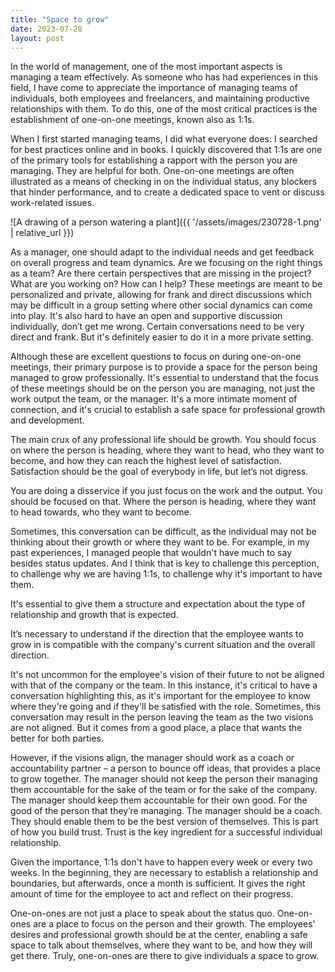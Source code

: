 ```yaml
---
title: "Space to grow"
date: 2023-07-28
layout: post
---
```


In the world of management, one of the most important aspects is managing a team effectively. As someone who has had experiences in this field, I have come to appreciate the importance of managing teams of individuals, both employees and freelancers, and maintaining productive relationships with them. To do this, one of the most critical practices is the establishment of one-on-one meetings, known also as 1:1s.

When I first started managing teams, I did what everyone does: I searched for best practices online and in books. I quickly discovered that 1:1s are one of the primary tools for establishing a rapport with the person you are managing. They are helpful for both. One-on-one meetings are often illustrated as a means of checking in on the individual status, any blockers that hinder performance, and to create a dedicated space to vent or discuss work-related issues.

![A drawing of a person watering a plant]({{ '/assets/images/230728-1.png' | relative_url }})

As a manager, one should adapt to the individual needs and get feedback on overall progress and team dynamics. Are we focusing on the right things as a team? Are there certain perspectives that are missing in the project? What are you working on? How can I help? These meetings are meant to be personalized and private, allowing for frank and direct discussions which may be difficult in a group setting where other social dynamics can come into play. It's also hard to have an open and supportive discussion individually, don’t get me wrong. Certain conversations need to be very direct and frank. But it's definitely easier to do it in a more private setting.

Although these are excellent questions to focus on during one-on-one meetings, their primary purpose is to provide a space for the person being managed to grow professionally. It's essential to understand that the focus of these meetings should be on the person you are managing, not just the work output the team, or the manager. It's a more intimate moment of connection, and it's crucial to establish a safe space for professional growth and development.

The main crux of any professional life should be growth. You should focus on where the person is heading, where they want to head, who they want to become, and how they can reach the highest level of satisfaction. Satisfaction should be the goal of everybody in life, but let’s not digress.

You are doing a disservice if you just focus on the work and the output. You should be focused on that. Where the person is heading, where they want to head towards, who they want to become.

Sometimes, this conversation can be difficult, as the individual may not be thinking about their growth or where they want to be. For example, in my past experiences, I managed people that wouldn't have much to say besides status updates. And I think that is key to challenge this perception, to challenge why we are having 1:1s, to challenge why it's important to have them.

It's essential to give them a structure and expectation about the type of relationship and growth that is expected.

It’s necessary to understand if the direction that the employee wants to grow in is compatible with the company's current situation and the overall direction.

It's not uncommon for the employee's vision of their future to not be aligned with that of the company or the team. In this instance, it's critical to have a conversation highlighting this, as it's important for the employee to know where they're going and if they'll be satisfied with the role. Sometimes, this conversation may result in the person leaving the team as the two visions are not aligned. But it comes from a good place, a place that wants the better for both parties.

However, if the visions align, the manager should work as a coach or accountability partner – a person to bounce off ideas, that provides a place to grow together. The manager should not keep the person their managing them accountable for the sake of the team or for the sake of the company. The manager should keep them accountable for their own good. For the good of the person that they’re managing. The manager should be a coach. They should enable them to be the best version of themselves. This is part of how you build trust. Trust is the key ingredient for a successful individual relationship.

Given the importance, 1:1s don't have to happen every week or every two weeks. In the beginning, they are necessary to establish a relationship and boundaries, but afterwards, once a month is sufficient. It gives the right amount of time for the employee to act and reflect on their progress.

One-on-ones are not just a place to speak about the status quo. One-on-ones are a place to focus on the person and their growth. The employees' desires and professional growth should be at the center, enabling a safe space to talk about themselves, where they want to be, and how they will get there. Truly, one-on-ones are there to give individuals a space to grow.